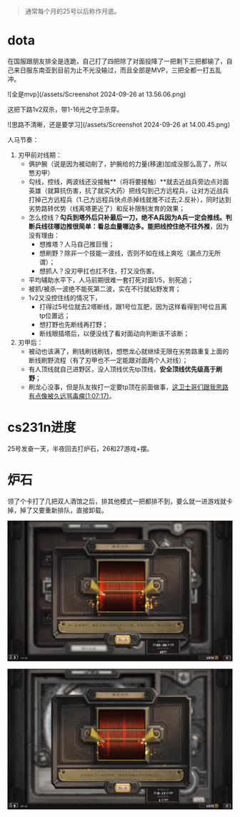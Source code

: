 <!-- ex_nolevel -->
>通常每个月的25号以后称作月底。

# dota
在国服跟朋友排全是连跪，自己打了四把除了对面投降了一把剩下三把都输了，自己来日服东南亚到目前为止不光没输过，而且全部是MVP，三把全都一打五乱冲。

![全是mvp](/assets/Screenshot 2024-09-26 at 13.56.06.png)

这把下路1v2双杀，带1-16光之守卫杀穿。

![思路不清晰，还是要学习](/assets/Screenshot 2024-09-26 at 14.00.45.png)

人马节奏：
1. 刃甲前对线期：
    - 俩护腕（说是因为被动削了，护腕给的力量(移速)加成没那么高了，所以憋刃甲）
    - 勾线，控线，两波线还没接触**（将将要接触）**就去近战兵旁边点对面英雄（就算抗伤害，抗了就买大药）把线勾到己方远程兵，让对方近战兵打掉己方远程兵（1.己方远程兵快点杀掉线就推不过去;2.反补），同时达到劣势路转优势（线离塔更近了）和反补限制发育的效果；
    - 怎么控线？**勾兵到塔外后只补最后一刀，绝不A兵因为A兵一定会推线。判断兵线往哪边推很简单：看总血量哪边多。能把线控住绝不往外推**，因为没有理由：
        - 想推塔？人马自己推巨慢；
        - 想刷野？除非一个技能一波线，否则不如在线上爽吃（漏点刀无所谓）；
        - 想抓人？没刃甲扛也扛不住，打又没伤害。
    - 平均辅助水平下，人马前期很难一套打死对面1/5，别死追；
    - 被抓/被杀一波绝不能死第二波，实在不行就钻野发育；
    - 1v2又没控住线的情况下，
        - 打得过5号位就去2塔断线，跟1号位互肥，因为这样看得到1号位且离tp位置远；
        - 想打野也先断线再打野；
        - 断线眼插塔后，以便没线了看对面动向判断该不该断； 
2. 刃甲后：
    - 被动也该满了，刷钱刷钱刷钱，想憋龙心就继续无限在劣势路重复上面的断线刷野流程（有了刃甲也不一定能跟对面两个人对线）；
    - 有人顶线就自己进野区，没人顶线优先tp顶线，**安全顶线优先级高于刷野**；
    - 刷龙心没事，但是队友挨打一定要tp顶在前面做事，[这卫士哥们跟我思路有点像被久远骂毒瘤(1:07:17)](https://www.bilibili.com/video/BV18pshedEbh)。

# cs231n进度
25号发奋一天，半夜回去打炉石，26和27游戏+摆。

# 炉石
领了个卡打了几把双人酒馆之后，排其他模式一把都排不到，要么就一进游戏就卡掉，掉了又要重新排队，直接卸载。

![傻逼雷火](/assets/休闲模式排不到.png)

![傻逼游戏](/assets/酒馆也排不到.png)